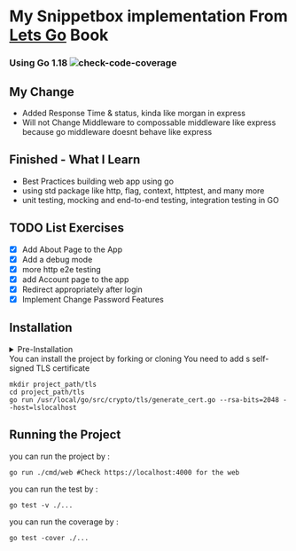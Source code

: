 <h1>My Snippetbox implementation From <a href ="https://lets-go-further.alexedwards.net/">Lets Go<a> Book</h1>

### Using Go 1.18 ![check-code-coverage](https://img.shields.io/badge/coverage-72%25-orange)

<h2>My Change</h2>
<ul>
<li>Added Response Time & status, kinda like morgan in express</li>
<li>Will not Change Middleware to compossable middleware like express because go middleware doesnt behave like express</li>
</ul>
<h2>Finished - What I Learn</h2>
<ul>
<li>Best Practices building web app using go</li>
<li>using std package like http, flag, context, httptest, and many more</li>
<li>unit testing, mocking and end-to-end testing, integration testing in GO </li>
</ul>
<h2>TODO List Exercises </h2>

- [x] Add About Page to the App
- [x] Add a debug mode
- [x] more http e2e testing
- [x] add Account page to the app
- [x] Redirect appropriately after login
- [x] Implement Change Password Features 

## Installation

<details>
  <summary>Pre-Installation</summary>

  1. Having MySQL install
  2. creating new user, snippetbox db, users table, and snippets table
  ```
  mysql -u root -p
  #enter your password
  
  CREATE DATABASE snippetbox CHARACTER SET utf8mb4 COLLATE utf8mb4_unicode_ci;
  
  USE snippetbox;
  CREATE TABLE snippets (
    id INTEGER NOT NULL PRIMARY KEY AUTO_INCREMENT,
    title VARCHAR(100) NOT NULL,
    content TEXT NOT NULL,
    created DATETIME NOT NULL,
    expires DATETIME NOT NULL
  );
  
  CREATE INDEX idx_snippets_created ON snippets(created);
  
  CREATE USER 'web'@'localhost';
  GRANT SELECT, INSERT, UPDATE, DELETE ON snippetbox.* TO 'web'@'localhost';
  ALTER USER 'web'@'localhost' IDENTIFIED BY 'pass';
  
  CREATE TABLE users (
    id INTEGER NOT NULL PRIMARY KEY AUTO_INCREMENT,
    name VARCHAR(255) NOT NULL,
    email VARCHAR(255) NOT NULL,
    hashed_password CHAR(60) NOT NULL,
    created DATETIME NOT NULL
   );
   
   ALTER TABLE users ADD CONSTRAINT users_uc_email UNIQUE (email);
  ```
  
</details>
You can install the project by forking or cloning
You need to add s self-signed TLS certificate

```
mkdir project_path/tls
cd project_path/tls
go run /usr/local/go/src/crypto/tls/generate_cert.go --rsa-bits=2048 --host=lslocalhost
```

## Running the Project
you can run the project by :
```
go run ./cmd/web #Check https://localhost:4000 for the web
```

you can run the test by :

```
go test -v ./...
```
you can run the coverage by :

```
go test -cover ./...
```

